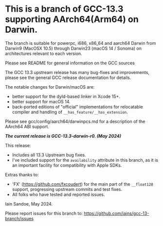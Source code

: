 # This is a branch of GCC-13.3 supporting AArch64(Arm64) on Darwin.

The branch is suitable for powerpc, i686, x86_64 and aarch64 Darwin from Darwin9 (MacOSX 10.5) through Darwin23 (macOS 14 / Sonoma) on architectures relevant to each version.

Please see README for general information on the GCC sources

The GCC 13.3 upstream release has many bug-fixes and improvements, please see the general GCC release documentation for details.

The notable changes for Darwin/macOS are:
 * better support for the dyld-based linker in Xcode 15+.
 * better support for macOS 14.
 * back-ported editions of "official" implementations for relocatable compiler and handling of `__has_feature/__has_extension`.

Please see gcc/config/aarch64/darwinpcs.md for a description of the AArch64 ABI
support.

**_The current release is GCC-13.3-darwin-r0. (May 2024)_**

This release:
 * Includes all 13.3 Upstream bug fixes.
 * I've included support for the `availability` attribute in this branch, as it is an important facility for compatibility with Apple SDKs.

Extras thanks to:
 * 'FX' (https://github.com/fxcoudert) for the main part of the ```__float128``` support, progressing upstream commits and test fixes.
 * All folks who have tested and reported issues.

Iain Sandoe, May 2024.

Please report issues for this branch to:
https://github.com/iains/gcc-13-branch/issues
